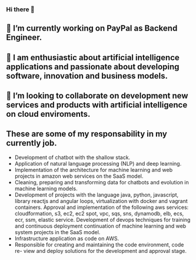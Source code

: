 ### Hi there 👋

<!--
**JorleyOliveira/JorleyOliveira** is a ✨ _special_ ✨ repository because its `README.md` (this file) appears on your GitHub profile.

Here are some ideas to get you started:

- 🔭 I’m currently working on Solfácil as Artificial Intelligence Analyst and Developer...
- 🌱 I’m currently learning ...
- 👯 I’m looking to collaborate on ...
- 🤔 I’m looking for help with ...
- 💬 Ask me about ...
- 📫 How to reach me: ...
- 😄 Pronouns: ...
- ⚡ Fun fact: ...
-->
## 🔭 I’m currently working on PayPal as Backend Engineer.

## 🔭 I am enthusiastic about artificial intelligence applications and passionate about developing software, innovation and business models. 

## 👯 I’m looking to collaborate on development new services and products with artificial intelligence on cloud enviroments. 

## These are some of my responsability in my currently job.
- Development of chatbot with the shallow stack.
- Application of natural language processing (NLP) and deep learning.
- Implementation of the architecture for machine learning and web projects in
amazon web services on the SaaS model.
- Cleaning, preparing and transforming data for chatbots and evolution
in machine learning models.
- Development of projects with the language java, python, javascript, library
reactjs and angular loops, virtualization with docker and vagrant containers.
Approval and implementation of the following aws services: cloudformation,
s3, ec2, ec2 spot, vpc, sqs, sns, dynamodb, elb, ecs, ecr, ssm, elastic service.
Development of devops techniques for training and continuous deployment
continuation of machine learning and web system projects in the SaaS model.
- Infrastructure application as code on AWS.
- Responsible for creating and maintaining the code environment, code re-
view and deploy solutions for the development and approval stage.

